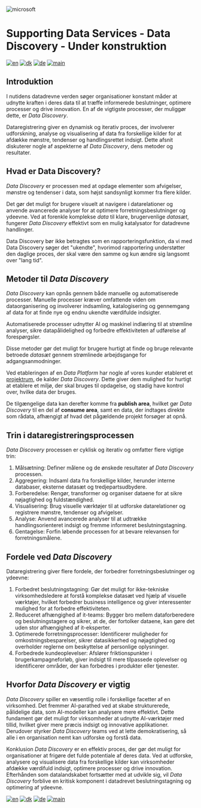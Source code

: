 ![microsoft](../images/microsoft.png)

# Supporting Data Services - Data Discovery - Under konstruktion

[![en](https://img.shields.io/badge/lang-en-red.svg)](DataDiscovery.md)
[![dk](https://img.shields.io/badge/lang-dk-green.svg)](DataDiscovery-da.md)
[![de](https://img.shields.io/badge/lang-de-yellow.svg)](DataDiscovery-de.md)
[![main](https://img.shields.io/badge/main-document-blue.svg)](../../README.md)

## Introduktion

I nutidens datadrevne verden søger organisationer konstant måder at udnytte kraften i deres data til at træffe informerede beslutninger, optimere processer og drive innovation. En af de vigtigste processer, der muliggør dette, er *Data Discovery*.

Dataregistrering giver en dynamisk og iterativ proces, der involverer udforskning, analyse og visualisering af data fra forskellige kilder for at afdække mønstre, tendenser og handlingsrettet indsigt. Dette afsnit diskuterer nogle af aspekterne af *Data Discovery*, dens metoder og resultater.

## Hvad er Data Discovery?

*Data Discovery* er processen med at opdage elementer som afvigelser, mønstre og tendenser i data, som højst sandsynligt kommer fra flere kilder.

Det gør det muligt for brugere visuelt at navigere i datarelationer og anvende avancerede analyser for at optimere forretningsbeslutninger og ydeevne. Ved at forenkle komplekse *data* til klare, brugervenlige *datasæt*, fungerer *Data Discovery* effektivt som en mulig katalysator for datadrevne handlinger.

Data Discovery bør ikke betragtes som en rapporteringsfunktion, da vi med Data Discovery søger det "ukendte", hvorimod rapportering understøtter den daglige proces, der skal være den samme og kun ændre sig 
langsomt over "lang tid".

## Metoder til *Data Discovery*

*Data Discovery* kan opnås gennem både manuelle og automatiserede processer. Manuelle processer kræver omfattende viden om dataorganisering og involverer indsamling, katalogisering og gennemgang af data for at finde nye og endnu ukendte værdifulde indsigter.

Automatiserede processer udnytter AI og maskinel indlæring til at strømline analyser, sikre datapålidelighed og forbedre effektiviteten af udførelse af forespørgsler.

Disse metoder gør det muligt for brugere hurtigt at finde og bruge relevante betroede *datasæt* gennem strømlinede arbejdsgange for adgangsanmodninger.

Ved etableringen af en *Data Platform* har nogle af vores kunder etableret et [projektrum](https://github.com/jcordtz/a_data_platform/blob/main/README-da.md#udviklingsmilj%C3%B8---projektrum), de kalder *Data Discovery*.
Dette giver dem mulighed for hurtigt at etablere et miljø, der skal bruges til opdagelse, og stadig have kontrol over, hvilke data der bruges.

De tilgængelige data kan derefter komme fra **publish area**, hvilket gør *Data Discovery* til en del af **consume area**, samt en data, der indtages direkte som rådata, afhængigt af hvad 
det pågældende projekt forsøger at opnå.

## Trin i dataregistreringsprocessen

*Data Discovery* processen er cyklisk og iterativ og omfatter flere vigtige trin:

1) Målsætning: Definer målene og de ønskede resultater af *Data Discovery* processen.
2) Aggregering: Indsaml data fra forskellige kilder, herunder interne databaser, eksterne datasæt og tredjepartsudbydere.
3) Forberedelse: Rengør, transformer og organiser dataene for at sikre nøjagtighed og fuldstændighed.
4) Visualisering: Brug visuelle værktøjer til at udforske datarelationer og registrere mønstre, tendenser og afvigelser.
5) Analyse: Anvend avancerede analyser til at udtrække handlingsorienteret indsigt og fremme informeret beslutningstagning.
6) Gentagelse: Forfin løbende processen for at bevare relevansen for forretningsmålene.

## Fordele ved *Data Discovery*

Dataregistrering giver flere fordele, der forbedrer forretningsbeslutninger og ydeevne:

1) Forbedret beslutningstagning: Gør det muligt for ikke-tekniske virksomhedsledere at forstå komplekse datasæt ved hjælp af visuelle værktøjer, hvilket forbedrer business intelligence og giver interessenter mulighed for at forbedre effektiviteten.
2) Reduceret afhængighed af it-teams: Bygger bro mellem dataforberedere og beslutningstagere og sikrer, at de, der fortolker dataene, kan gøre det uden stor afhængighed af it-eksperter.
3) Optimerede forretningsprocesser: Identificerer muligheder for omkostningsbesparelser, sikrer datasikkerhed og nøjagtighed og overholder reglerne om beskyttelse af personlige oplysninger.
4) Forbedrede kundeoplevelser: Afslører friktionspunkter i brugerkampagneforløb, giver indsigt til mere tilpassede oplevelser og identificerer områder, der kan forbedres i produkter eller tjenester.

## Hvorfor *Data Discovery* er vigtig

*Data Discovery* spiller en væsentlig rolle i forskellige facetter af en virksomhed. Det fremmer AI-parathed ved at skabe strukturerede, pålidelige data, som AI-modeller kan analysere mere effektivt. Dette fundament gør det muligt for virksomheder at udnytte AI-værktøjer med tillid, hvilket giver mere præcis indsigt og innovative applikationer. Derudover styrker *Data Discovery* teams ved at lette demokratisering, så alle i en organisation nemt kan udforske og forstå data.

Konklusion
*Data Discovery* er en effektiv proces, der gør det muligt for organisationer at frigøre det fulde potentiale af deres data. Ved at udforske, analysere og visualisere data fra forskellige kilder kan virksomheder afdække værdifuld indsigt, optimere processer og drive innovation. Efterhånden som datalandskabet fortsætter med at udvikle sig, vil *Data Discovery* forblive en kritisk komponent i datadrevet beslutningstagning og optimering af ydeevne.




[![en](https://img.shields.io/badge/lang-en-red.svg)](DataDiscovery.md)
[![dk](https://img.shields.io/badge/lang-dk-green.svg)](DataDiscovery-da.md)
[![de](https://img.shields.io/badge/lang-de-yellow.svg)](DataDiscovery-de.md)
[![main](https://img.shields.io/badge/main-document-blue.svg)](../../README.md)
